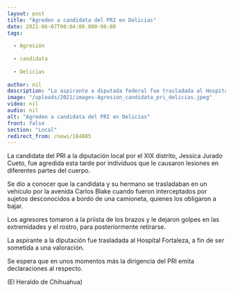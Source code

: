 ```yaml
---
layout: post
title: "Agreden a candidata del PRI en Delicias"
date: 2021-06-07T00:04:00.000-06:00
tags:
  
  - Agresión
  
  - candidata
  
  - Delicias
  
author: nil
description: "La aspirante a diputada federal fue trasladada al Hospital Fortaleza, a fin de ser sometida a una valoración"
image: "/uploads/2021/images-Agresión_candidata_pri_delicias.jpeg"
video: nil
audio: nil
alt: "Agreden a candidata del PRI en Delicias"
front: false
section: "Local"
redirect_from: /news/184885
---
```


La candidata del PRI a la diputación local por el XIX distrito, Jessica Jurado Cueto, fue agredida esta tarde por individuos que le causaron lesiones en diferentes partes del cuerpo.

Se dio a conocer que la candidata y su hermano se trasladaban en un vehículo por la avenida Carlos Blake cuando fueron interceptados por sujetos desconocidos a bordo de una camioneta, quienes los obligaron a bajar.

Los agresores tomaron a la priista de los brazos y le dejaron golpes en las extremidades y el rostro, para posteriormente retirarse.

La aspirante a la diputación fue trasladada al Hospital Fortaleza, a fin de ser sometida a una valoración.

Se espera que en unos momentos más la dirigencia del PRI emita declaraciones al respecto.

(El Heraldo de Chihuahua)